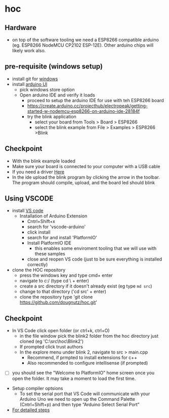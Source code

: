 # hoc
## Hardware
- on top of the software tooling we need a ESP8266 compatible arduino (eg. ESP8266 NodeMCU CP2102 ESP-12E). Other arduino chips will likely work also.
## pre-requisite (windows setup)
- install git for [windows](https://gitforwindows.org/) 
- install [arduino UI](https://www.arduino.cc/en/software)
  - pick windows store option
  - Open arduino IDE and verify it loads
    - proceed to setup the arduino IDE for use with teh ESP8266 board 
    - https://create.arduino.cc/projecthub/electropeak/getting-started-w-nodemcu-esp8266-on-arduino-ide-28184f
    - try the blink application
      - select your board from Tools > Board > ESP8266
      - select the blink example from File > Examples > ESP8266 >Blink
## Checkpoint
  - With the blink example loaded
  - Make sure your board is connected to your computer with a USB cable
  - If you need a driver [Here](https://www.silabs.com/developers/usb-to-uart-bridge-vcp-drivers)
  - In the ide upload the blink program by clicking the arrow in the toolbar. The program should compile, upload, and the board led should blink
## Using VSCODE
- install [VS code](https://code.visualstudio.com/Download) 
  - Installation of Arduino Extension
    - Cntrl+Shift+x  
    - search for 'vscode-arduino'
    - click install
    - search for and install 'PlatformIO'
    - Install PlatformIO IDE
      - this enables some enviroment tooling that we will use with these samples
    - close and reopen VS code (just to be sure everything is installed correctly)
- clone the HOC repository
  - press the windows key and type cmd+ enter
  - navigate to c:/ (type cd \ + enter)
  - create a src directory if it doesn't already exist (eg type `md src`)
  - change to that directory ('cd src' + enter)
  - clone the repository type 'git clone https://github.com/dougnutz/hoc.git'

## Checkpoint
  - In VS Code click open folder (or ctrl+k, ctrl+O)
    - in the file window pick the blink2 folder from the hoc directory just cloned (eg 'C:\src\hoc\Blink2')
    - If prompted click trust authors
    - In the explore menu under blink 2, navigate to src > main.cpp
      - Recommend, if prmpted to install extensions for c++
      - Also recommended to configure intellisense (if prompted)
  - [ ] you should see the "Welcome to PlatformIO" home screen once you open the folder. It may take a moment to load the first time. 
  - Setup compiler optsions
    -  To set the serial port that VS Code will communicate with your Arduino Uno we need to open up the Command Palette (Cntrl+Shift+p) and then type “Arduino Select Serial Port”
- [For detailed steps](https://maker.pro/arduino/tutorial/how-to-use-visual-studio-code-for-arduino)
